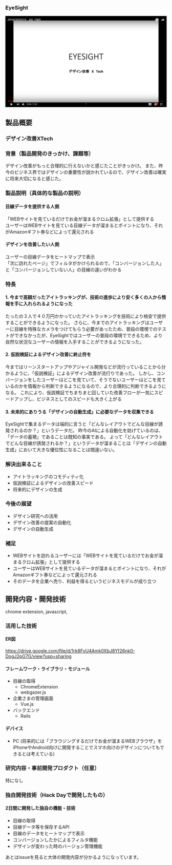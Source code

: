 ### EyeSight

[![EYESIGHT](image.png)](https://youtu.be/gI2lAtfPuaE)

## 製品概要
### デザイン改善XTech

### 背景（製品開発のきっかけ、課題等）
デザイン改善がもっと合理的に行えないかと感じたことがきっかけ。
また、昨今のビジネス界ではデザインの重要性が説かれているので、デザイン改善は確実に将来大切になると感じた。

### 製品説明（具体的な製品の説明）
#### 目線データを提供する人側
「WEBサイトを見ているだけでお金が溜まるクロム拡張」として提供する <br>
ユーザーはWEBサイトを見ている目線データが溜まるとポイントになり、それがAmazonギフト券などによって還元される <br>

#### デザインを改善したい人側
ユーザーの目線データをヒートマップで表示 <br>
「次に訪れたページ」でフィルタがかけられるので、「コンバージョンした人」と「コンバージョンしていない人」の目線の違いがわかる


### 特長
#### 1. 今まで高額だったアイトラッキングが、技術の進歩により安く多くの人から情報を手に入れられるようになった
たったの３人で４０万円かかっていたアイトラッキングを技術により格安で提供することができるようになった。
さらに、今までのアイトラッキングはユーザーに目線を特殊なカメラをつけてもらう必要があったため、普段の環境でのテストができなかったが、EyeSightではユーザーの普段の環境でできるため、より自然な状況なユーザーの情報を入手することができるようになった。

#### 2. 仮説検証によるデザイン改善に終止符を
今まではリーンスタートアップやアジャイル開発などが流行っていることから分かるように、「仮説検証」によるデザイン改善が流行りであった。
しかし、コンバージョンをしたユーザーはどこを見ていて、そうでないユーザーはどこを見ているのかを情報から判断できるようになるので、より合理的に判断できるようになる。
これにより、仮説検証でちまちまと回していた改善フローが一気にスピードアップし、ビジネスとしてのスピードも大きく上がる

#### 3. 未来的にありうる「デザインの自動生成」に必要なデータを収集できる
EyeSightで集まるデータは端的に言うと「どんなレイアウトでどんな目線が誘発されるのか？」というデータだ。
昨今のAIによる自動化を妨げているのは、「データの蓄積」であることは既知の事実である。
よって「どんなレイアウトでどんな目線が誘発されるか？」というデータが溜まることは「デザインの自動生成」において大きな優位性になることは間違いない。


### 解決出来ること
- アイトラッキングのコモディティ化
- 仮説検証によるデザインの改善スピード
- 将来的にデザインの生成


### 今後の展望
- デザイン研究への活用
- デザイン改善の提案の自動化
- デザインの自動生成


### 補足
* WEBサイトを訪れるユーザーには「WEBサイトを見ているだけでお金が溜まるクロム拡張」として提供する
* ユーザーはWEBサイトを見ているデータが溜まるとポイントになり、それがAmazonギフト券などによって還元される
* そのデータを企業へ売り、利益を得るというビジネスモデルが成り立つ

## 開発内容・開発技術

chrome extension, javascript, 

### 活用した技術
#### ER図
https://drive.google.com/file/d/1rk8FvU4Amk0XbJ8Yf26nk0-DogJ2pG7G/view?usp=sharing

#### フレームワーク・ライブラリ・モジュール
* 目線の取得
  * ChromeExtension
  * webgazer.js
* 企業さまの管理画面
  * Vue.js
* バックエンド
  * Rails 

#### デバイス
* PC
(将来的には「ブラウジングするだけでお金が溜まるWEBブラウザ」をiPhoneやAndroid向けに開発することでスマホ向けのデザインについてもできるとは考えている)

### 研究内容・事前開発プロダクト（任意）
特になし

### 独自開発技術（Hack Dayで開発したもの）
#### 2日間に開発した独自の機能・技術
* 目線の取得
* 目線データ等を保存するAPI
* 目線のデータをヒートマップで表示
* コンバージョンしたかによるフィルタ機能 
* デザインが変わった時のバージョン管理機能

あとはissueを見ると大体の開発内容が分かるようになっています。
